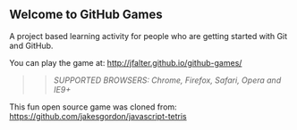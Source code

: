 ## Welcome to GitHub Games

A project based learning activity for people who are getting started with Git and GitHub.

You can play the game at: http://jfalter.github.io/github-games/

>> _*SUPPORTED BROWSERS*: Chrome, Firefox, Safari, Opera and IE9+_

This fun open source game was cloned from: https://github.com/jakesgordon/javascript-tetris
